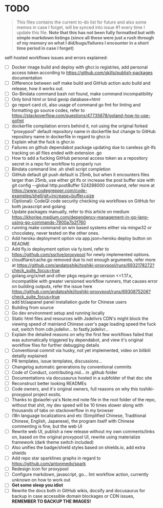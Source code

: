 # TODO

> This files contains the current to-do list for future and also some memos in case I forget, will be synced into issue #1 every time I update this file. **Note that this has not been fully formatted but with simple markdown listings (since all these were just a rush through of my memory on what I did/bugs/failures I encounter in a short time period in case I forget)**

self-hosted workflows issues and errors explained:

- [ ] Docker image build and deploy with ghcr.io registries, add personal access token according to https://github.com/skills/publish-packages documentation
- [ ] Difference between self make build and GitHub action auto build and release, how it works out.
- [ ] Go-Bindata command bash not found, make command incompatibility
- [ ] Only bind html or bind geoip database+html
- [ ] go report card cli, also usage of command go fmt for linting and formatting go source codes, refer to https://stackoverflow.com/questions/47735678/goland-how-to-use-gofmt
- [ ] dockerfile compilation errors behind it, not using the original forked "proxypool" default repository name in dockerfile but change to GitHub repository name in dockerfile in regard to ghcr.io
- [ ] Explain what the fuck is ghcr.io
- [ ] Failures on github dependabot package updating due to careless git-lfs tracking on all files ended with extension .go
- [ ] How to add a fucking GitHub personal access token as a repository secret in a repo for workflow to properly run
- [ ] Bindata command line .sh shell script completion
- [ ] GitHub default git push default is 25mb, but when it encounters files larger than 25mb, use either git lfs or increase the post buffer size with git config --global http.postBuffer 524288000 command, refer more at https://www.codegrepper.com/code-examples/shell/git+increase+buffer+size
- [ ] (Optional): CodeQl code security checking via workflows on GitHub for both javascript and golang
- [ ] Update packages manually, refer to this article on medium https://khorlee.medium.com/dependency-management-in-go-lang-using-go-commands-7900a7b2f760
- [ ] running make command on win based systems either via mingw32 or chocolatey, never tested on the other ones.
- [ ] Add heroku deployment option via app.json+heroku deploy button on README
- [ ] Add fly.io deployment option via fy.toml, refer to https://github.com/ssrlive/proxypool for newly implemented options.
- [ ] cloudflare/cache.go removed due to not enough arguments, refer more at https://github.com/andatoshiki/toshiki-proxypool/runs/6932178272?check_suite_focus=true
- [ ] golang.org/x/net and other pkgs require go version <=1.17.x, incompatible with greater versioned workflow runners, that causes error on building outputs, refer the issue here https://github.com/andatoshiki/toshiki-proxypool/runs/6930875206?check_suite_focus=true
- [ ] add bt/aapanel panel installation guide for Chinese users
- [ ] Building from source
- [ ] Go dev environment setup and running locally
- [ ] Static html files and resources with Jsdelivrs CDN's might block the viewing speed of mainland Chinese user's page loading speed the fuck out, switch from cdn.jsdelivr... to fastly.jsdelivr...
- [ ] Explain the detailed reasons on why the first few workflows failed that was automatically triggered by dependabot, and view it's original workflow files for further debugging details
- [ ] Conventional commit via husky, not yet implemented, video on bilibili detailly explained
- [ ] PR templates, issue templates, discussions...
- [ ] Changelog automatic generations by conventional commits
- [ ] Code of Conduct, contributing.md... in .github folder
- [ ] Documentations via docusaurus hosted in a subfolder of that doc site
- [ ] Reconstruct better looking READMEs
- [ ] Code owners, and it's original owners, full reasons on why this toshiki-proxypool project exsits.
- [ ] Thanks to @xiaofei-ya's Note.md note file in the root folder of the repo, without that shit, my dev speed will be 10 times slower along with thousands of tabs on stackoverflow in my browser
- [ ] i18n language localizations and etc (Simplified Chinese, Traditional Chinese, English, Japanese), the program itself with Chinese commenting is fine, but the web UI
- [ ] Rewrite web UI, publish a new release without my own comments/links on, based on the original proxypool UI, rewrite using materialize framework (dark theme switch included)
- [ ] Also unifies the badge/shield styles based on shields.io, add extra shields
- [ ] Add repo star sparklines graphs in regard to https://github.com/antonmedv/spark
- [ ] Redesign icon for proxypool
- [ ] Configure markdown, javascript, go... lint workflow action, currently unknown on how to work out
- [ ] **Get some sleep you idiot**
- [ ] Rewrite the docs both in GitHub wikis, docsify and docusaurus for backup in case accessible domain blockages or CDN issues, **REMEMBER TO BACKUP THE IMAGES!**